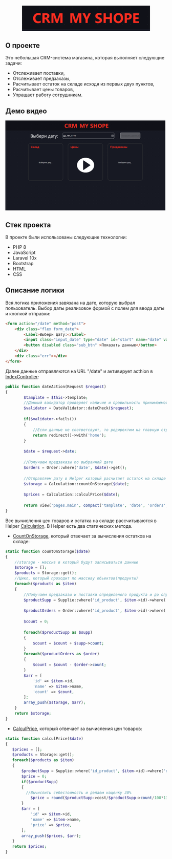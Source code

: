 <p align="center"><a href="https://laravel.com" target="_blank"><img src="https://github.com/PaulPolkanov/MyStorage/blob/master/public/image/logo.PNG?raw=true" width="400" alt="Laravel Logo"></a></p>

## О проекте
Это небольшая CRM-система магазина, которая выполняет следующие задачи:
 - Отслеживает поставки,
 - Отслеживает предзаказы,
 - Расчитывает остаток на складе исходя из первых двух пунктов,
 - Расчитывает цены товаров,
 - Упращает работу сотрудникам. 
 
 ## Демо видео 
 
 <a href="https://vk.com/video284614176_456239236"><img style="text-align: centr;" width="500px" src="https://github.com/PaulPolkanov/MyStorage/blob/master/public/image/video.png?raw=true"></a>
 
 ## Стек проекта
 В проекте были использованы следующие технологии:
 - PHP 8
 - JavaScript
 - Laravel 10x
 - Bootstrap
 - HTML
 - CSS
 
## Описание логики

Вся логика приложения завязана на дате, которую выбрал пользователь. Выбор даты реализовон формой с полем для ввода даты и кнопкой отправки:
``` html
<form action="/date" method="post">
    <div class="flex form_date">
        <Label>Выбери дату:</Label>
        <input class="input_date" type="date" id="start" name="date" value="{{$date}}" min="2021-01-01" max="2023-12-31">
        <button disabled class="sub_btn" >Показать данные</button>
    </div>
    <div class="err"></div>
</form>
```

Далее данные отправляются на URL "/date" и активирует acthion в [IndexController](https://github.com/PaulPolkanov/MyStorage/blob/master/app/Http/Controllers/IndexController.php):

``` PHP
public function dateAction(Request $request)
{
        $tamplate = $this->template;
        //Данный валидатор проверяет наличие и правильность принимаемой даты
        $validator = DateValidator::dateCheck($request);
        
        if($validator->fails())
        {
            //Если данные не соответсвуют, то редиректим на главную страницу
            return redirect()->with('home');
        }
        
        $date = $request->date;
        
        //Получаем предзаказы по выбранной дате
        $orders = Order::where('date', $date)->get();
        
        //Отправляем дату в Helper который расчитает остаток на складе и цену товаров
        $storage = Calculation::countOnStorage($date);
        
        $prices = Calculation::calculPrice($date);
        
        return view('pages.main', compact('tamplate', 'date', 'orders', 'storage', 'prices'));
}
```

Все вычисления цен товаров и остатка на складе рассчитываются в Helper [Calculation](https://github.com/PaulPolkanov/MyStorage/blob/master/app/Helpers/Calculation.php). В Helper есть два статических метода.

 - [СountOnStorage](#), который отвечает за вычисления остатков на складе:
``` PHP
static function countOnStorage($date)
{
    //storage - массив в который будут записываться данные
    $storage = [];
    $products = Storage::get();
    //Цикл, который проходит по массиву обьектов(продукты)
    foreach($products as $item)
    {
        //Получаем предзаказы и поставки определеного продукта и до определеной даты
        $productSupp = Supplie::where('id_product', $item->id)->where('date' , '<=', $date)->get();
        
        $productOrders = Order::where('id_product', $item->id)->where('date' , '<=', $date)->get();
        
        $count = 0;
        
        foreach($productSupp as $supp)
        {
            $count = $count + $supp->count;
        }
        foreach($productOrders as $order)
        {
            $count = $count - $order->count;
        }
        $arr = [
            'id' => $item->id,
            'name' => $item->name,
            'count' => $count,
        ];
        array_push($storage, $arr);
    }
    return $storage;
}
```

 - [CalculPrice](#), который отвечает за вычисления цен товаров:
 ``` PHP
 static function calculPrice($date)
 {
    $prices = [];
    $products = Storage::get();
    foreach($products as $item)
    {
        $productSupp = Supplie::where('id_product', $item->id)->where('date' , '<=', $date)->orderBy('date', 'desc')->first();
        $price = 0;
        if($productSupp)
        {
          //Вычислить себестоимость и делаем наценку 30%
            $price = round($productSupp->cost/$productSupp->count/100*130);
        }
        $arr = [
            'id' => $item->id,
            'name' => $item->name,
            'price' => $price,
        ];
        array_push($prices, $arr);
    }
    return $prices;
}
 ```
 
 
